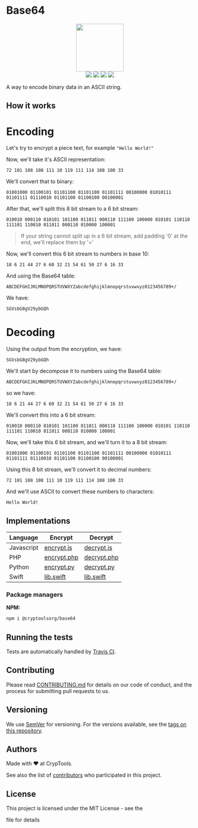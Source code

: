 # Base64
<p align="center">

<img height="128" src="https://cryptools.github.io/img/base64.svg">
<br>
<img src="https://cryptools.github.io/img/status/implemented.svg" >
<img src="https://img.shields.io/travis/CrypTools/Base64.svg" >
<img src="https://img.shields.io/github/license/CrypTools/Base64.svg" >
<img src="https://img.shields.io/github/contributors/CrypTools/Base64.svg" >
</p>

A way to encode binary data in an ASCII string.

## How it works

# Encoding

Let's try to encrypt a piece text, for example `"Hello World!"`

Now, we'll take it's ASCII representation:
```
72 101 108 108 111 10 119 111 114 108 100 33
```
We'll convert that to binary:
```
01001000 01100101 01101100 01101100 01101111 00100000 01010111 01101111 01110010 01101100 01100100 00100001
```
After that, we'll split this 8 bit stream to a 6 bit stream:
```
010010 000110 010101 101100 011011 000110 111100 100000 010101 110110 111101 110010 011011 000110 010000 100001
```
> If your string cannot split up in a 6 bit stream, add padding '0' at the end, we'll replace them by '='

Now, we'll convert this 6 bit stream to numbers in base 10:
```
18 6 21 44 27 6 60 32 21 54 61 50 27 6 16 33
```
And using the Base64 table:
```
ABCDEFGHIJKLMNOPQRSTUVWXYZabcdefghijklmnopqrstuvwxyz0123456789+/
```
We have:
```
SGVsbG8gV29ybGQh
```

# Decoding
Using the output from the encryption, we have:
```
SGVsbG8gV29ybGQh
```
We'll start by decompose it to numbers using the Base64 table:
```
ABCDEFGHIJKLMNOPQRSTUVWXYZabcdefghijklmnopqrstuvwxyz0123456789+/
```
so we have:
```
18 6 21 44 27 6 60 32 21 54 61 50 27 6 16 33
```
We'll convert this into a 6 bit stream:
```
010010 000110 010101 101100 011011 000110 111100 100000 010101 110110 111101 110010 011011 000110 010000 100001
```
Now, we'll take this 6 bit stream, and we'll turn it to a 8 bit stream:
```
01001000 01100101 01101100 01101100 01101111 00100000 01010111 01101111 01110010 01101100 01100100 00100001
```
Using this 8 bit stream, we'll convert it to decimal numbers:
```
72 101 108 108 111 10 119 111 114 108 100 33
```
And we'll use ASCII to convert these numbers to characters:
```
Hello World!
```

## Implementations

Language   | Encrypt                        | Decrypt
---------- | ------------------------------ | ------------------------------
Javascript | [encrypt.js](js/encrypt.js)    | [decrypt.js](js/decrypt.js)
PHP        | [encrypt.php](php/encrypt.php) | [decrypt.php](php/decrypt.php)
Python     | [encrypt.py](py/encrypt.py)    | [decrypt.py](py/decrypt.py)
Swift      | [lib.swift](swift/lib.swift)   | [lib.swift](swift/lib.swift)

### Package managers
**NPM:**
```bash
npm i @cryptoolsorg/base64
```

## Running the tests

Tests are automatically handled by [Travis CI](https://travis-ci.org/CrypTools/Base64/).

## Contributing

Please read [CONTRIBUTING.md](https://github.com/CrypTools/cryptools.github.io/blob/master/CONTRIBUTING.md) for details on our code of conduct, and the process for submitting pull requests to us.

## Versioning

We use [SemVer](http://semver.org/) for versioning. For the versions available, see the [tags on this repository](https://github.com/CrypTools/Base64/tags).

## Authors

Made with ❤️ at CrypTools.

See also the list of [contributors](https://github.com/CrypTools/Base64/contributors) who participated in this project.

## License

This project is licensed under the MIT License - see the

<license> file for details</license>
